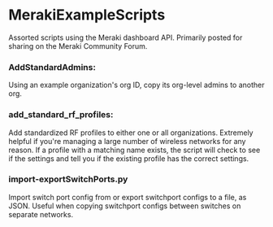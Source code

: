# MerakiExampleScripts

Assorted scripts using the Meraki dashboard API. Primarily posted for sharing on the Meraki Community Forum.

### AddStandardAdmins: 
Using an example organization's org ID, copy its org-level admins to another org.

### add_standard_rf_profiles:
Add standardized RF profiles to either one or all organizations. Extremely helpful if you're managing a large number of wireless networks for any reason. If a profile with a matching name exists, the script will check to see if the settings and tell you if the existing profile has the correct settings.

### import-exportSwitchPorts.py
Import switch port config from or export switchport configs to a file, as JSON. Useful when copying switchport configs between switches on separate networks.
